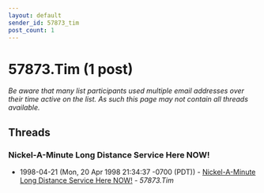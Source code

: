 ```yaml
---
layout: default
sender_id: 57873_tim
post_count: 1
---
```


# 57873.Tim (1 post)

_Be aware that many list participants used multiple email addresses over their time active on the list. As such this page may not contain all threads available._

## Threads

### Nickel-A-Minute Long Distance Service Here NOW!
+ 1998-04-21 (Mon, 20 Apr 1998 21:34:37 -0700 (PDT)) - [Nickel-A-Minute Long Distance Service Here NOW!](/archive/1998/04/11d9a3bc15e82d8a238a51b7399d463002e06a0f83d4d218ceab528c824f45dc) - _57873.Tim_

